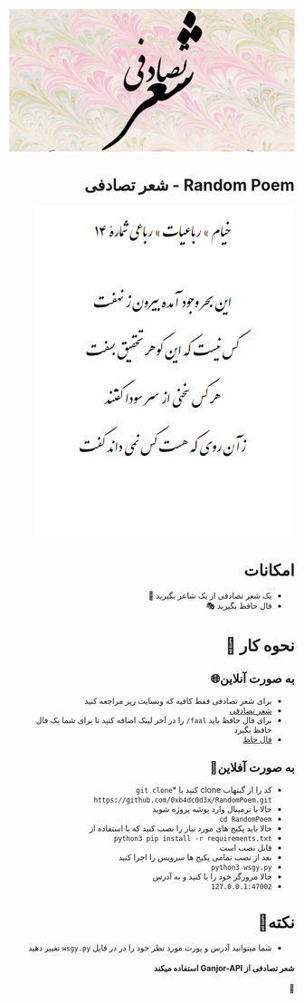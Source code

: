 <div dir="rtl">


![شعر تصادفی](ss/sh.png "شعر تصادفی")

# Random Poem - شعر تصادفی
![شعر تصادفی](https://raw.githubusercontent.com/0xb4dc0d3x/RandomPoem/master/ss/ss1.PNG "شعر تصادفی")
# امکانات 
*  یک شعر تصادفی از یک شاعر بگیرید 🥏
* فال حافظ بگیرید 🎭

# نحوه کار 🔧
## به صورت آنلاین🌐
* برای شعر تصادفی فقط کافیه که وبسایت زیر مراجعه کنید
* [شعر تصادفی](https://random-poem.iran.liara.run/)
* برای فال حافظ باید `faal/` را در آخر لینک اضافه کنید تا برای شما یک فال حافظ بگیرد
* [فال حاظ](https://random-poem.iran.liara.run/faal)
## به صورت آفلاین🔮
* کد را از گیتهاب clone کنید با
*`git clone https://github.com/0xb4dc0d3x/RandomPoem.git`
* حالا با ترمینال وارد پوشه پروژه شوید
* `cd RandomPoem`
* حالا باید پکیج های مورد نیاز را نصب کنید که با استفاده از
* `python3 pip install -r requirements.txt`
* قابل نصب است
* بعد از نصب تمامی پکیج ها سرویس را اجرا کنید
* `python3 wsgy.py`
* حالا مرورگر خود را با کنید و به آدرس
* `127.0.0.1:47002`

# نکته🛑
* شما میتوانید آدرس و پورت مورد نظر خود را در در فایل `wsgy.py` تغییر دهید


#### شعر تصادفی از Ganjor-API استفاده میکند

🌟
</div>
